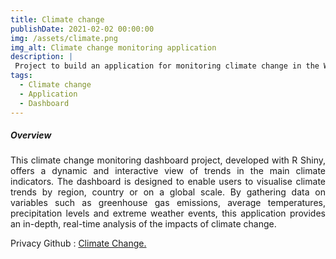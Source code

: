 ```yaml
---
title: Climate change
publishDate: 2021-02-02 00:00:00
img: /assets/climate.png
img_alt: Climate change monitoring application
description: |
 Project to build an application for monitoring climate change in the WAEMU zone. 
tags:
  - Climate change
  - Application
  - Dashboard
---
```


##### Overview

<p style="text-align: justify;">
This climate change monitoring dashboard project, developed with R Shiny, offers a dynamic and interactive view of trends in the main climate indicators. The dashboard is designed to enable users to visualise climate trends by region, country or on a global scale. By gathering data on variables such as greenhouse gas emissions, average temperatures, precipitation levels and extreme weather events, this application provides an in-depth, real-time analysis of the impacts of climate change.
</p>


Privacy Github :  <a href="https://github.com/julienParfait/climate_change.git">Climate Change.</a>
